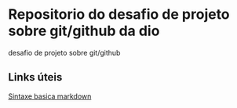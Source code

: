 # Repositorio do desafio de projeto sobre git/github da dio 
desafio de projeto sobre git/github

## Links úteis
[Sintaxe basica markdown ](https://www.markdownguide.org/basic-syntax/)
